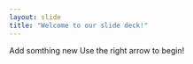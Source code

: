```yaml
---
layout: slide
title: "Welcome to our slide deck!"
---
```

Add somthing new
Use the right arrow to begin!
